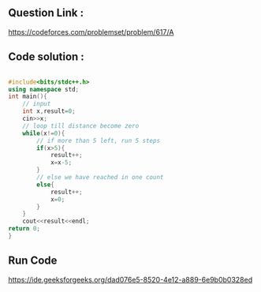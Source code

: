 ## Question Link :

https://codeforces.com/problemset/problem/617/A

## Code solution :

```cpp

#include<bits/stdc++.h>
using namespace std;
int main(){
    // input
    int x,result=0;
    cin>>x;
    // loop till distance become zero
    while(x!=0){
        // if more than 5 left, run 5 steps
        if(x>5){
            result++;
            x=x-5;
        }
        // else we have reached in one count
        else{
            result++;
            x=0;
        }
    }
    cout<<result<<endl;
return 0;
}

```
## Run Code
https://ide.geeksforgeeks.org/dad076e5-8520-4e12-a889-6e9b0b0328ed
